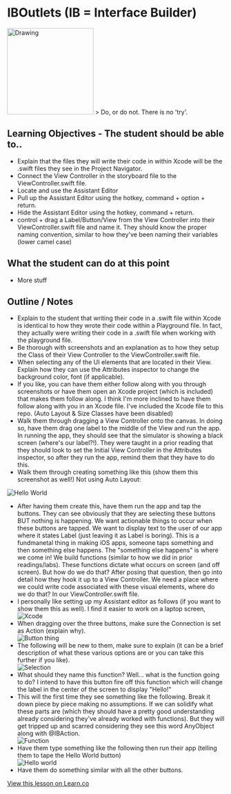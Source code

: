 # IBOutlets (IB = Interface Builder)

<img src="http://cdn2.hubspot.net/hubfs/326641/yoda.jpg" alt="Drawing" style="width: 200px;"/>  
> Do, or do not. There is no 'try'.

## Learning Objectives - The student should be able to..

* Explain that the files they will write their code in within Xcode will be the .swift files they see in the Project Navigator.
* Connect the View Controller in the storyboard file to the ViewController.swift file.
* Locate and use the Assistant Editor
* Pull up the Assistant Editor using the hotkey, command + option + return.
* Hide the Assistant Editor using the hotkey, command + return.
* control + drag a Label/Button/View from the View Controller into their ViewController.swift file and name it. They should know the proper naming convention, similar to how they've been naming their variables (lower camel case)

## What the student can do at this point 

* More stuff

## Outline / Notes

*  Explain to the student that writing their code in a .swift file within Xcode is identical to how they wrote their code within a Playground file. In fact, they actually were writing their code in a .swift file when working with the playground file.
* Be thorough with screenshots and an explanation as to how they setup the Class of their View Controller to the ViewController.swift file.
* When selecting any of the UI elements that are located in their View. Explain how they can use the Attributes inspector to change the background color, font (if applicable).
* If you like, you can have them either follow along with you through screenshots or have them open an Xcode project (which is included) that makes them follow along. I think I'm more inclined to have them follow along with you in an Xcode file. I've included the Xcode file to this repo. (Auto Layout & Size Classes have been disabled)
* Walk them through dragging a View Controller onto the canvas. In doing so, have them drag one label to the middle of the View and run the app. In running the app, they should see that the simulator is showing a black screen (where's our label?!). They were taught in a prior reading that they should look to set the Initial View Controller in the Attributes inspector, so after they run the app, remind them that they have to do this.
* Walk them through creating something like this (show them this screenshot as well!) Not using Auto Layout:  

![Hello World](http://i.imgur.com/7dIlWD3.png)
* After having them create this, have them run the app and tap the buttons. They can see obviously that they are selecting these buttons BUT nothing is happening. We want actionable things to occur when these buttons are tapped. We want to display text to the user of our app where it states Label (just leaving it as Label is boring). This is a fundmanetal thing in making iOS apps, someone taps something and then something else happens. The "something else happens" is where we come in! We build functions (similar to how we did in prior readings/labs). These functions dictate what occurs on screen (and off screen). But how do we do that? After posing that question, then go into detail how they hook it up to a View Controller. We need a place where we could write code associated with these visual elements, where do we do that? In our ViewController.swift file.
* I personally like setting up my Assistant editor as follows (if you want to show them this as well). I find it easier to work on a laptop screen, 
![Xcode](http://i.imgur.com/x8xa7vn.png)
* When dragging over the three buttons, make sure the Connection is set as Action (explain why).   
![Button thing](http://i.imgur.com/qVAAvJF.png)  
* The following will be new to them, make sure to explain (it can be a brief description of what these various options are or you can take this further if you like).  
![Selection](http://i.imgur.com/ZfATNmr.png)  
* What should they name this function? Well... what is the function going to do? I intend to have this button fire off this function which will change the label in the center of the screen to display "Hello!"
* This will the first time they see something like the following. Break it down piece by piece making no assumptions. If we can solidify what these parts are (which they should have a pretty good understanding already considering they've already worked with functions). But they will get tripped up and scarred considering they see this word AnyObject along with @IBAction.  
![Function](http://i.imgur.com/ippIx2H.png)  
* Have them type something like the following then run their app (telling them to tape the Hello World button)  
![Hello world](http://i.imgur.com/mhPkix1.png)  
* Have them do something similar with all the other buttons. 


<a href='https://learn.co/lessons/OutletTargetAction' data-visibility='hidden'>View this lesson on Learn.co</a>
